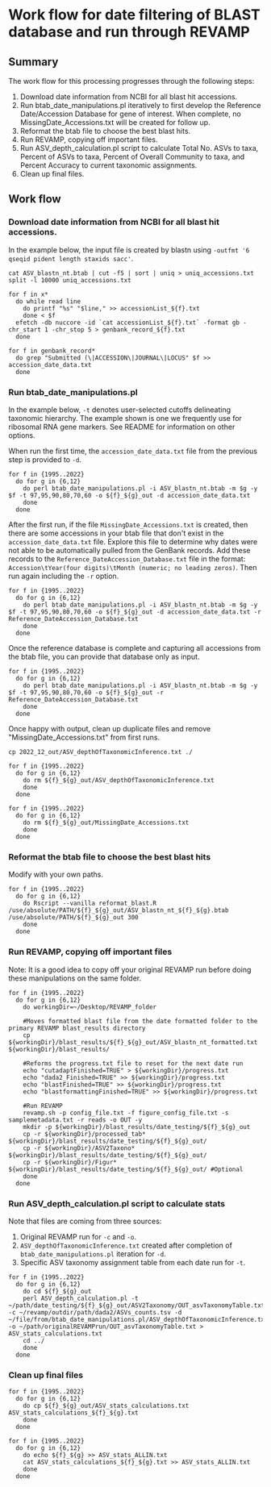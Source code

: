 # Work flow for date filtering of BLAST database and run through REVAMP

## Summary
The work flow for this processing progresses through the following steps:
1. Download date information from NCBI for all blast hit accessions.
2. Run btab_date_manipulations.pl iteratively to first develop the Reference Date/Accession Database for gene of interest. When complete, no MissingDate_Accessions.txt will be created for follow up.
3. Reformat the btab file to choose the best blast hits.
4. Run REVAMP, copying off important files.
5. Run ASV_depth_calculation.pl script to calculate Total No. ASVs to taxa, Percent of ASVs to taxa, Percent of Overall Community to taxa, and Percent Accuracy to current taxonomic assignments.
6. Clean up final files.

## Work flow

### Download date information from NCBI for all blast hit accessions.

In the example below, the input file is created by blastn using ```-outfmt '6 qseqid pident length staxids sacc'```.


```
cat ASV_blastn_nt.btab | cut -f5 | sort | uniq > uniq_accessions.txt
split -l 10000 uniq_accessions.txt

for f in x*
  do while read line
    do printf "%s" "$line," >> accessionList_${f}.txt
    done < $f 
  efetch -db nuccore -id `cat accessionList_${f}.txt` -format gb -chr_start 1 -chr_stop 5 > genbank_record_${f}.txt
  done

for f in genbank_record*
  do grep "Submitted (\|ACCESSION\|JOURNAL\|LOCUS" $f >> accession_date_data.txt
  done
```

### Run btab_date_manipulations.pl

In the example below, ```-t``` denotes user-selected cutoffs delineating taxonomic hierarchy. The example shown is one we frequently use for ribosomal RNA gene markers. See README for information on other options.

When run the first time, the ```accession_date_data.txt``` file from the previous step is provided to ```-d```.
```
for f in {1995..2022}
  do for g in {6,12}
    do perl btab_date_manipulations.pl -i ASV_blastn_nt.btab -m $g -y $f -t 97,95,90,80,70,60 -o ${f}_${g}_out -d accession_date_data.txt
    done
  done
```

After the first run, if the file ```MissingDate_Accessions.txt``` is created, then there are some accessions in your btab file that don't exist in the ```accession_date_data.txt``` file. Explore this file to determine why dates were not able to be automatically pulled from the GenBank records. Add these records to the ```Reference_DateAccession_Database.txt``` file in the format: ```Accession\tYear(four digits)\tMonth (numeric; no leading zeros)```. Then run again including the ```-r``` option.
```
for f in {1995..2022}
  do for g in {6,12}
    do perl btab_date_manipulations.pl -i ASV_blastn_nt.btab -m $g -y $f -t 97,95,90,80,70,60 -o ${f}_${g}_out -d accession_date_data.txt -r Reference_DateAccession_Database.txt
    done
  done
```

Once the reference database is complete and capturing all accessions from the btab file, you can provide that database only as input.
```
for f in {1995..2022}
  do for g in {6,12}
    do perl btab_date_manipulations.pl -i ASV_blastn_nt.btab -m $g -y $f -t 97,95,90,80,70,60 -o ${f}_${g}_out -r Reference_DateAccession_Database.txt
    done
  done
```

Once happy with output, clean up duplicate files and remove "MissingDate_Accessions.txt" from first runs.

```
cp 2022_12_out/ASV_depthOfTaxonomicInference.txt ./

for f in {1995..2022}
  do for g in {6,12}
    do rm ${f}_${g}_out/ASV_depthOfTaxonomicInference.txt
    done
  done

for f in {1995..2022}
  do for g in {6,12}
    do rm ${f}_${g}_out/MissingDate_Accessions.txt
    done
  done
```

### Reformat the btab file to choose the best blast hits

Modify with your own paths.

```
for f in {1995..2022}
  do for g in {6,12}
    do Rscript --vanilla reformat_blast.R /use/absolute/PATH/${f}_${g}_out/ASV_blastn_nt_${f}_${g}.btab /use/absolute/PATH/${f}_${g}_out 300
    done
  done
```

### Run REVAMP, copying off important files
Note: It is a good idea to copy off your original REVAMP run before doing these manipulations on the same folder.

```
for f in {1995..2022}
  do for g in {6,12}
    do workingDir=~/Desktop/REVAMP_folder
    
    #Moves formatted blast file from the date formatted folder to the primary REVAMP blast_results directory
    cp ${workingDir}/blast_results/${f}_${g}_out/ASV_blastn_nt_formatted.txt ${workingDir}/blast_results/
    
    #Reforms the progress.txt file to reset for the next date run
    echo "cutadaptFinished=TRUE" > ${workingDir}/progress.txt
    echo "dada2_Finished=TRUE" >> ${workingDir}/progress.txt
    echo "blastFinished=TRUE" >> ${workingDir}/progress.txt
    echo "blastformattingFinished=TRUE" >> ${workingDir}/progress.txt
    
    #Run REVAMP
    revamp.sh -p config_file.txt -f figure_config_file.txt -s samplemetadata.txt -r reads -o OUT -y
    mkdir -p ${workingDir}/blast_results/date_testing/${f}_${g}_out
    cp -r ${workingDir}/processed_tab* ${workingDir}/blast_results/date_testing/${f}_${g}_out/
    cp -r ${workingDir}/ASV2Taxono* ${workingDir}/blast_results/date_testing/${f}_${g}_out/
    cp -r ${workingDir}/Figur* ${workingDir}/blast_results/date_testing/${f}_${g}_out/ #Optional
    done
  done
```

### Run ASV_depth_calculation.pl script to calculate stats
Note that files are coming from three sources:
1. Original REVAMP run for ```-c``` and ```-o```.
2. ```ASV_depthOfTaxonomicInference.txt``` created after completion of ```btab_date_manipulations.pl``` iteration for ```-d```.
3. Specific ASV taxonomy assignment table from each date run for ```-t```.

```
for f in {1995..2022}
  do for g in {6,12}
    do cd ${f}_${g}_out
    perl ASV_depth_calculation.pl -t ~/path/date_testing/${f}_${g}_out/ASV2Taxonomy/OUT_asvTaxonomyTable.txt -c ~/revamp/outdir/path/dada2/ASVs_counts.tsv -d ~/file/from/btab_date_manipulations.pl/ASV_depthOfTaxonomicInference.txt -o ~/path/originalREVAMPrun/OUT_asvTaxonomyTable.txt > ASV_stats_calculations.txt
    cd ../
    done
  done
```

### Clean up final files

```
for f in {1995..2022}
  do for g in {6,12}
    do cp ${f}_${g}_out/ASV_stats_calculations.txt ASV_stats_calculations_${f}_${g}.txt
    done
  done

for f in {1995..2022}
  do for g in {6,12}
    do echo ${f}_${g} >> ASV_stats_ALLIN.txt
    cat ASV_stats_calculations_${f}_${g}.txt >> ASV_stats_ALLIN.txt
    done
  done
```
